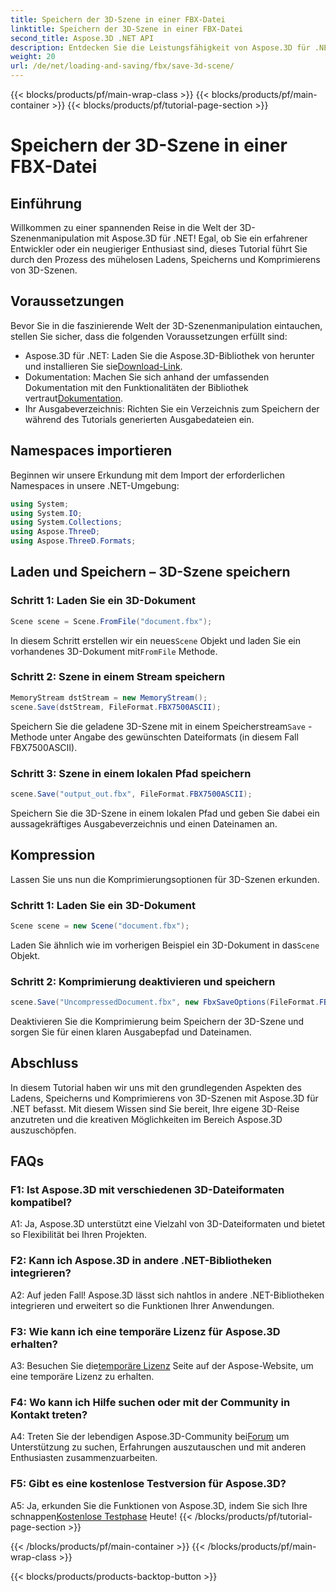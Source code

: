 ```yaml
---
title: Speichern der 3D-Szene in einer FBX-Datei
linktitle: Speichern der 3D-Szene in einer FBX-Datei
second_title: Aspose.3D .NET API
description: Entdecken Sie die Leistungsfähigkeit von Aspose.3D für .NET. eine vielseitige Bibliothek für die nahtlose 3D-Szenenmanipulation. Müheloses Laden, Speichern und Komprimieren.
weight: 20
url: /de/net/loading-and-saving/fbx/save-3d-scene/
---
```


{{< blocks/products/pf/main-wrap-class >}}
{{< blocks/products/pf/main-container >}}
{{< blocks/products/pf/tutorial-page-section >}}

# Speichern der 3D-Szene in einer FBX-Datei

## Einführung

Willkommen zu einer spannenden Reise in die Welt der 3D-Szenenmanipulation mit Aspose.3D für .NET! Egal, ob Sie ein erfahrener Entwickler oder ein neugieriger Enthusiast sind, dieses Tutorial führt Sie durch den Prozess des mühelosen Ladens, Speicherns und Komprimierens von 3D-Szenen.

## Voraussetzungen

Bevor Sie in die faszinierende Welt der 3D-Szenenmanipulation eintauchen, stellen Sie sicher, dass die folgenden Voraussetzungen erfüllt sind:

-  Aspose.3D für .NET: Laden Sie die Aspose.3D-Bibliothek von herunter und installieren Sie sie[Download-Link](https://releases.aspose.com/3d/net/).
-  Dokumentation: Machen Sie sich anhand der umfassenden Dokumentation mit den Funktionalitäten der Bibliothek vertraut[Dokumentation](https://reference.aspose.com/3d/net/).
- Ihr Ausgabeverzeichnis: Richten Sie ein Verzeichnis zum Speichern der während des Tutorials generierten Ausgabedateien ein.

## Namespaces importieren

Beginnen wir unsere Erkundung mit dem Import der erforderlichen Namespaces in unsere .NET-Umgebung:

```csharp
using System;
using System.IO;
using System.Collections;
using Aspose.ThreeD;
using Aspose.ThreeD.Formats;
```

## Laden und Speichern – 3D-Szene speichern

### Schritt 1: Laden Sie ein 3D-Dokument

```csharp
Scene scene = Scene.FromFile("document.fbx");
```

 In diesem Schritt erstellen wir ein neues`Scene` Objekt und laden Sie ein vorhandenes 3D-Dokument mit`FromFile` Methode.

### Schritt 2: Szene in einem Stream speichern

```csharp
MemoryStream dstStream = new MemoryStream();
scene.Save(dstStream, FileFormat.FBX7500ASCII);
```

 Speichern Sie die geladene 3D-Szene mit in einem Speicherstream`Save` -Methode unter Angabe des gewünschten Dateiformats (in diesem Fall FBX7500ASCII).


### Schritt 3: Szene in einem lokalen Pfad speichern

```csharp
scene.Save("output_out.fbx", FileFormat.FBX7500ASCII);
```

Speichern Sie die 3D-Szene in einem lokalen Pfad und geben Sie dabei ein aussagekräftiges Ausgabeverzeichnis und einen Dateinamen an.

## Kompression

Lassen Sie uns nun die Komprimierungsoptionen für 3D-Szenen erkunden.

### Schritt 1: Laden Sie ein 3D-Dokument

```csharp
Scene scene = new Scene("document.fbx");
```

 Laden Sie ähnlich wie im vorherigen Beispiel ein 3D-Dokument in das`Scene` Objekt.

### Schritt 2: Komprimierung deaktivieren und speichern

```csharp
scene.Save("UncompressedDocument.fbx", new FbxSaveOptions(FileFormat.FBX7500ASCII) { EnableCompression = false });
```

Deaktivieren Sie die Komprimierung beim Speichern der 3D-Szene und sorgen Sie für einen klaren Ausgabepfad und Dateinamen.

## Abschluss

In diesem Tutorial haben wir uns mit den grundlegenden Aspekten des Ladens, Speicherns und Komprimierens von 3D-Szenen mit Aspose.3D für .NET befasst. Mit diesem Wissen sind Sie bereit, Ihre eigene 3D-Reise anzutreten und die kreativen Möglichkeiten im Bereich Aspose.3D auszuschöpfen.

## FAQs

### F1: Ist Aspose.3D mit verschiedenen 3D-Dateiformaten kompatibel?

A1: Ja, Aspose.3D unterstützt eine Vielzahl von 3D-Dateiformaten und bietet so Flexibilität bei Ihren Projekten.

### F2: Kann ich Aspose.3D in andere .NET-Bibliotheken integrieren?

A2: Auf jeden Fall! Aspose.3D lässt sich nahtlos in andere .NET-Bibliotheken integrieren und erweitert so die Funktionen Ihrer Anwendungen.

### F3: Wie kann ich eine temporäre Lizenz für Aspose.3D erhalten?

 A3: Besuchen Sie die[temporäre Lizenz](https://purchase.aspose.com/temporary-license/) Seite auf der Aspose-Website, um eine temporäre Lizenz zu erhalten.

### F4: Wo kann ich Hilfe suchen oder mit der Community in Kontakt treten?

 A4: Treten Sie der lebendigen Aspose.3D-Community bei[Forum](https://forum.aspose.com/c/3d/18) um Unterstützung zu suchen, Erfahrungen auszutauschen und mit anderen Enthusiasten zusammenzuarbeiten.

### F5: Gibt es eine kostenlose Testversion für Aspose.3D?

 A5: Ja, erkunden Sie die Funktionen von Aspose.3D, indem Sie sich Ihre schnappen[Kostenlose Testphase](https://releases.aspose.com/) Heute!
{{< /blocks/products/pf/tutorial-page-section >}}

{{< /blocks/products/pf/main-container >}}
{{< /blocks/products/pf/main-wrap-class >}}

{{< blocks/products/products-backtop-button >}}

